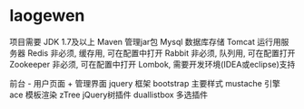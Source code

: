 # laogewen
项目需要
JDK 1.7及以上
Maven 管理jar包
Mysql 数据库存储
Tomcat 运行用服务器
Redis 非必须, 缓存用, 可在配置中打开
Rabbit 非必须, 队列用, 可在配置打开
Zookeeper 非必须, 可在配置中打开
Lombok, 需要开发环境(IDEA或eclipse)支持

前台 - 用户页面 + 管理界面
 jquery 框架
 bootstrap 主要样式
 mustache 引擎
 ace 模板渲染
 zTree jQuery树插件
 duallistbox 多选插件
